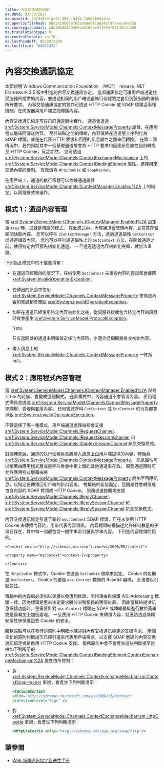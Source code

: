 ```yaml
---
title: 內容交換通訊協定
ms.date: 03/30/2017
ms.assetid: 3dfd38e0-ae52-491c-94f4-7a862b9843d4
ms.openlocfilehash: 86d2a19b086fbd5d6be6f1a084bfd7aaace0e250
ms.sourcegitcommit: cdb295dd1db589ce5169ac9ff096f01fd0c2da9d
ms.translationtype: MT
ms.contentlocale: zh-TW
ms.lasthandoff: 06/09/2020
ms.locfileid: "84597432"
---
```

# <a name="context-exchange-protocol"></a>內容交換通訊協定
本節說明 Windows Communication Foundation （WCF） release .NET Framework 3.5 版中引進的內容交換通訊協定。 這項通訊協定可讓用戶端通道接受服務所提供的內容，並透過相同的用戶端通道執行個體將之套用到該服務的後續所有要求。 內容交換通訊協定的實作可透過 HTTP Cookie 或 SOAP 標頭這兩種機制，在伺服器與用戶端之間傳播內容。  
  
 內容交換通訊協定可在自訂通道層中實作。 通道會透過 <xref:System.ServiceModel.Channels.ContextMessageProperty> 屬性，在應用程式層來回傳送內容。 至於端點之間的傳輸，內容值將在通道層上序列化為 SOAP 標頭，或是在代表 HTTP 要求和回應的訊息屬性之間來回轉換。 在第二個情況中，我們預期其中一個基礎通道層會將 HTTP 要求和回應訊息屬性個別轉換至 HTTP Cookie，反之亦然。 您可透過 <xref:System.ServiceModel.Channels.ContextExchangeMechanism> 上的 <xref:System.ServiceModel.Channels.ContextBindingElement> 屬性，選擇用來交換內容的機制。 有效值為 `HttpCookie` 或 `SoapHeader`。  
  
 在用戶端上，通道的執行個體可以依據通道屬性 <xref:System.ServiceModel.Channels.IContextManager.Enabled%2A> 上的設定，以兩種模式來運作。  
  
## <a name="mode-1-channel-context-management"></a>模式 1：通道內容管理  
 當 <xref:System.ServiceModel.Channels.IContextManager.Enabled%2A> 設定為 `true` 時，這就是預設的模式。 在此模式中，內容通道會管理內容，並在其存留期間快取內容。 您可以呼叫 `IContextManager` 方法，透過通道屬性 `GetContext` 從通道擷取內容。 您也可以呼叫通道屬性上的 `SetContext` 方法，在開啟通道之前，使用特定內容預先初始化通道。 一旦通道透過內容初始化完畢，就無法重設。  
  
 下列為此模式中的不變量清單：  
  
- 在通道已經開啟的情況下，任何使用 `SetContext` 來重設內容的嘗試都會擲回 <xref:System.InvalidOperationException>。  
  
- 在傳出的訊息中使用 <xref:System.ServiceModel.Channels.ContextMessageProperty> 來傳送內容的嘗試都會擲回 <xref:System.InvalidOperationException>。  
  
- 如果在通道已經使用特定內容初始化之後，從伺服器接收包含特定內容的訊息時就會產生 <xref:System.ServiceModel.ProtocolException>。  
  
    > [!NOTE]
    > 只有當開啟的通道未明確設定任何內容時，才適合從伺服器接收初始內容。  
  
- 傳入訊息上的 <xref:System.ServiceModel.Channels.ContextMessageProperty> 一律為 null。  
  
## <a name="mode-2-application-context-management"></a>模式 2：應用程式內容管理  
 當 <xref:System.ServiceModel.Channels.IContextManager.Enabled%2A> 設為 `false` 的時候，會變成這個模式。 在此模式中，內容通道不會管理內容。 應用程式需負責透過 <xref:System.ServiceModel.Channels.ContextMessageProperty> 來擷取、管理與套用內容。 任何嘗試呼叫 `GetContext` 或 `SetContext` 的行為都會導致 <xref:System.InvalidOperationException>。  
  
 不管選擇了哪一種模式，用戶端通道處理站都會支援 <xref:System.ServiceModel.Channels.IRequestChannel>、<xref:System.ServiceModel.Channels.IRequestSessionChannel> 和 <xref:System.ServiceModel.Channels.IDuplexSessionChannel> 訊息交換模式。  
  
 對服務來說，通道的執行個體負責將傳入訊息上由用戶端提供的內容，轉換為 <xref:System.ServiceModel.Channels.ContextMessageProperty>。 訊息屬性可以接著由應用程式層或是呼叫堆疊中更上層的其他通道來存取。 服務通道同時可允許應用程式層藉由將 <xref:System.ServiceModel.Channels.ContextMessageProperty> 附加至回應訊息，以指定要傳播回用戶端的新內容值。 視繫結的組態而定，這個屬性會轉換成包含內容的 SOAP 標頭或 HTTP Cookie。 服務通道接聽項支援 <xref:System.ServiceModel.Channels.IReplyChannel>、<xref:System.ServiceModel.Channels.IReplySessionChannel> 和 <xref:System.ServiceModel.Channels.IReplySessionChannel> 訊息交換模式。  
  
 內容交換通訊協定引進了新的 `wsc:Context` SOAP 標頭，可在未使用 HTTP Cookie 來傳播內容時，用來代表內容資訊。 內容標頭結構描述允許任何數量的子項目存在，其中每一個都包含一個字串索引鍵與字串內容。 下列是內容標頭的範例。  
  
 `<Context xmlns="http://schemas.microsoft.com/ws/2006/05/context">`  
  
 `<property name="myContext">context-2</property>`  
  
 `</Context>`  
  
 在 `HttpCookie` 模式中，Cookie 會透過 `SetCookie` 標頭來設定。 Cookie 的名稱是 `WscContext`。 Cookie 的值是 `wsc:Context` 標頭的 Base64 編碼。 此值會以引號包住。  
  
 傳輸中的內容值必須加以保護以免遭到修改，所持理由與保護 WS-Addressing 標頭一樣，因為標頭是用來決定要求將分派到服務的哪個位置。 因此當繫結提供訊息保護功能時，便需要針對 `wsc:Context` 標頭在 SOAP 或傳輸層級進行數位簽署或是簽署加上加密處理。 一旦使用 HTTP Cookie 來傳播內容，就應該透過傳輸安全性來保護這些 Cookie 的安全。  
  
 服務端點可以在發行的原則中明確地陳述對內容交換通訊協定的支援需求。 兩個全新的原則判斷提示已經引進來代表用戶端需求，以支援 SOAP 層級的內容交換通訊協定或是啟用 HTTP Cookie 支援。 服務原則中會不會產生這些判斷提示是由如下列所示的 <xref:System.ServiceModel.Channels.ContextBindingElement.ContextExchangeMechanism%2A> 屬性值所控制：  
  
- 對 <xref:System.ServiceModel.Channels.ContextExchangeMechanism.ContextSoapHeader> 來說，會產生下列判斷提示：  
  
    ```xml  
    <IncludeContext
    xmlns="http://schemas.microsoft.com/ws/2006/05/context"  
    protectionLevel="Sign" />  
    ```  
  
- 對 <xref:System.ServiceModel.Channels.ContextExchangeMechanism.HttpCookie> 來說，會產生下列判斷提示：  
  
    ```xml  
    <HttpUseCookie xmlns="http://schemas.xmlsoap.org/soap/http"/>  
    ```  
  
## <a name="see-also"></a>請參閱

- [Web 服務通訊協定互通性手冊](web-services-protocols-interoperability-guide.md)

